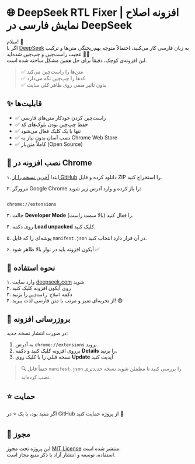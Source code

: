 # 🌐 DeepSeek RTL Fixer | افزونه اصلاح نمایش فارسی در DeepSeek

سلام! 👋  
اگر با [DeepSeek](https://deepseek.com) به زبان فارسی کار می‌کنید، احتمالاً متوجه بهم‌ریختگی متن‌ها و ترکیب عجیب راست‌چین و چپ‌چین شده‌اید 😵‍💫  
این افزونه‌ی کوچک، دقیقاً برای حل همین مشکل ساخته شده است.

> ✅ متن‌ها را راست‌چین می‌کند  
> ✅ کدها را چپ‌چین نگه می‌دارد  
> ✅ بدون تاثیر منفی روی ظاهر کلی سایت

## ✨ قابلیت‌ها

- ✅ راست‌چین کردن خودکار متن‌های فارسی
- ✅ حفظ چپ‌چین بودن بلوک‌های کد
- ✅ تنها با یک کلیک فعال می‌شود
- ✅ نصب آسان بدون نیاز به Chrome Web Store
- ✅ کاملاً متن‌باز (Open Source)

## 🔧 نصب افزونه در Chrome

۱. ابتدا [آخرین نسخه را از GitHub](https://github.com/MatinGhanbari/deepseek-rtl-fixer/releases) دانلود کرده و فایل ZIP را استخراج کنید.

۲. مرورگر Google Chrome را باز کرده و وارد آدرس زیر شوید:

```

chrome://extensions

```

۳. حالت **Developer Mode** (بالا سمت راست) را فعال کنید.

۴. روی دکمه **Load unpacked** کلیک کنید.

۵. پوشه‌ای را که فایل `manifest.json` در آن قرار دارد انتخاب کنید.

۶. آیکون افزونه باید در نوار بالا ظاهر شود ✅

## 🚀 نحوه استفاده

۱. وارد سایت [deepseek.com](https://deepseek.com) شوید  
۲. روی آیکون افزونه کلیک کنید  
۳. دکمه `اصلاح راست‌چین` را بزنید  
۴. از تجربه‌ای تمیز و مرتب با متن فارسی لذت ببرید! 😄

## 🔄 بروزرسانی افزونه

در صورت انتشار نسخه جدید:

1. به آدرس `chrome://extensions` بروید
2. برروی افزونه کلیک کنید و دکمه **Details** را بزنید.
3. نسخه قبلی را با کلیک روی **Update** آپدیت کنید

> 🔍 حتماً فایل `manifest.json` را بررسی کنید تا مطمئن شوید نسخه جدیدتری نصب کرده‌اید.

## ⭐️ حمایت

اگر مفید بود، با یک ⭐️ در GitHub از پروژه حمایت کنید 🙏

## 📄 مجوز

این پروژه تحت مجوز [MIT License](LICENSE) منتشر شده است.  
استفاده، توسعه و انتشار آزاد با ذکر منبع مجاز است.
